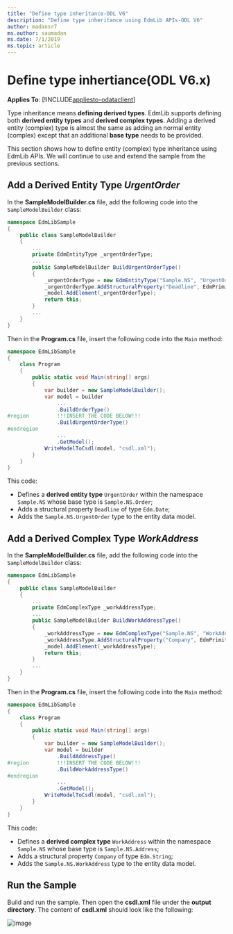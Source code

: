 ```yaml
---
title: "Define type inheritance-ODL V6"
description: "Define type inheritance using EdmLib APIs-ODL V6"
author: madansr7
ms.author: saumadan
ms.date: 7/1/2019
ms.topic: article
---
```

# Define type inhertiance(ODL V6.x)
**Applies To**: [!INCLUDE[appliesto-odataclient](../../includes/appliesto-odatalib-v6.md)]

Type inheritance means **defining derived types**. EdmLib supports defining both **derived entity types** and **derived complex types**. Adding a derived entity (complex) type is almost the same as adding an normal entity (complex) except that an additional **base type** needs to be provided.

This section shows how to define entity (complex) type inheritance using EdmLib APIs. We will continue to use and extend the sample from the previous sections.

## Add a Derived Entity Type *UrgentOrder*

In the **SampleModelBuilder.cs** file, add the following code into the `SampleModelBuilder` class:

```c#
namespace EdmLibSample
{
    public class SampleModelBuilder
    {
        ...
        private EdmEntityType _urgentOrderType;
        ...
        public SampleModelBuilder BuildUrgentOrderType()
        {
            _urgentOrderType = new EdmEntityType("Sample.NS", "UrgentOrder", _orderType);
            _urgentOrderType.AddStructuralProperty("Deadline", EdmPrimitiveTypeKind.Date);
            _model.AddElement(_urgentOrderType);
            return this;
        }
        ...
    }
}
```

Then in the **Program.cs** file, insert the following code into the `Main` method:

```c#
namespace EdmLibSample
{
    class Program
    {
        public static void Main(string[] args)
        {
            var builder = new SampleModelBuilder();
            var model = builder
                ...
                .BuildOrderType()
#region         !!!INSERT THE CODE BELOW!!!
                .BuildUrgentOrderType()
#endregion
                ...
                .GetModel();
            WriteModelToCsdl(model, "csdl.xml");
        }
    }
}
```

This code:

- Defines a **derived entity type** `UrgentOrder` within the namespace `Sample.NS` whose base type is `Sample.NS.Order`;
- Adds a structural property `Deadline` of type `Edm.Date`;
- Adds the `Sample.NS.UrgentOrder` type to the entity data model.

## Add a Derived Complex Type *WorkAddress*

In the **SampleModelBuilder.cs** file, add the following code into the `SampleModelBuilder` class:

```c#
namespace EdmLibSample
{
    public class SampleModelBuilder
    {
        ...
        private EdmComplexType _workAddressType;
        ...
        public SampleModelBuilder BuildWorkAddressType()
        {
            _workAddressType = new EdmComplexType("Sample.NS", "WorkAddress", _addressType);
            _workAddressType.AddStructuralProperty("Company", EdmPrimitiveTypeKind.String);
            _model.AddElement(_workAddressType);
            return this;
        }
        ...
    }
}
```

Then in the **Program.cs** file, insert the following code into the `Main` method:

```c#
namespace EdmLibSample
{
    class Program
    {
        public static void Main(string[] args)
        {
            var builder = new SampleModelBuilder();
            var model = builder
                .BuildAddressType()
#region         !!!INSERT THE CODE BELOW!!!
                .BuildWorkAddressType()
#endregion
                ...
                .GetModel();
            WriteModelToCsdl(model, "csdl.xml");
        }
    }
}
```

This code:

- Defines a **derived complex type** `WorkAddress` within the namespace `Sample.NS` whose base type is `Sample.NS.Address`;
- Adds a structural property `Company` of type `Edm.String`;
- Adds the `Sample.NS.WorkAddress` type to the entity data model.

## Run the Sample

Build and run the sample. Then open the **csdl.xml** file under the **output directory**. The content of **csdl.xml** should look like the following:

![image](/odata/assets/2015-04-19-csdl.png)